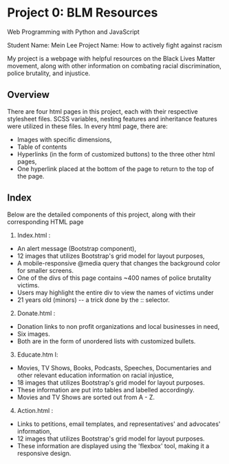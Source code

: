 # Project 0: BLM Resources

Web Programming with Python and JavaScript

Student Name: Mein Lee
Project Name: How to actively fight against racism

My project is a webpage with helpful resources on the Black Lives Matter movement, along with 
other information on combating racial discrimination, police brutality, and injustice.

## Overview
There are four html pages in this project, each with their respective stylesheet files.
SCSS variables, nesting features and inheritance features were utilized in these files.
In every html page, there are:
- Images with specific dimensions, 
- Table of contents
- Hyperlinks (in the form of customized buttons) to the three other html pages, 
- One hyperlink placed at the bottom of the page to return to the top of the page.

## Index
Below are the detailed components of this project, along with their corresponding HTML page

1. Index.html :
- An alert message (Bootstrap component), 
- 12 images that utilizes Bootstrap's grid model for layout purposes,
- A mobile-responsive @media query that changes the background color for smaller screens.
- One of the divs of this page contains ~400 names of police brutality victims. 
- Users may highlight the entire div to view the names of victims under 
- 21 years old (minors) -- a trick done by the :: selector.

2. Donate.html :
- Donation links to non profit organizations and local businesses in need,
- Six images.
- Both are in the form of unordered lists with customized bullets. 

3. Educate.htm l:
- Movies, TV Shows, Books, Podcasts, Speeches, Documentaries and other relevant education information on racial injustice,
- 18 images that utilizes Bootstrap's grid model for layout purposes. 
- These information are put into tables and labelled accordingly. 
- Movies and TV Shows are sorted out from A - Z.

4. Action.html :
- Links to petitions, email templates, and representatives' and advocates' information,
- 12 images that utilizes Bootstrap's grid model for layout purposes.
- These information are displayed using the 'flexbox' tool, making it a responsive design.
